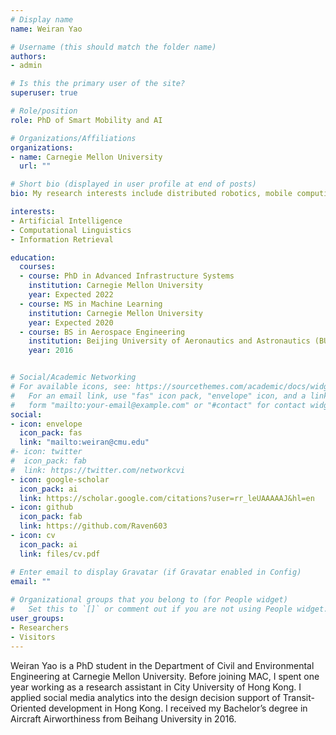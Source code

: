 ```yaml
---
# Display name
name: Weiran Yao

# Username (this should match the folder name)
authors:
- admin

# Is this the primary user of the site?
superuser: true

# Role/position
role: PhD of Smart Mobility and AI

# Organizations/Affiliations
organizations:
- name: Carnegie Mellon University
  url: ""

# Short bio (displayed in user profile at end of posts)
bio: My research interests include distributed robotics, mobile computing and programmable matter.

interests:
- Artificial Intelligence
- Computational Linguistics
- Information Retrieval

education:
  courses:
  - course: PhD in Advanced Infrastructure Systems
    institution: Carnegie Mellon University
    year: Expected 2022
  - course: MS in Machine Learning
    institution: Carnegie Mellon University
    year: Expected 2020
  - course: BS in Aerospace Engineering
    institution: Beijing University of Aeronautics and Astronautics (BUAA)
    year: 2016


# Social/Academic Networking
# For available icons, see: https://sourcethemes.com/academic/docs/widgets/#icons
#   For an email link, use "fas" icon pack, "envelope" icon, and a link in the
#   form "mailto:your-email@example.com" or "#contact" for contact widget.
social:
- icon: envelope
  icon_pack: fas
  link: "mailto:weiran@cmu.edu"
#- icon: twitter
#  icon_pack: fab
#  link: https://twitter.com/networkcvi
- icon: google-scholar
  icon_pack: ai
  link: https://scholar.google.com/citations?user=rr_leUAAAAAJ&hl=en
- icon: github
  icon_pack: fab
  link: https://github.com/Raven603 
- icon: cv
  icon_pack: ai
  link: files/cv.pdf

# Enter email to display Gravatar (if Gravatar enabled in Config)
email: ""
  
# Organizational groups that you belong to (for People widget)
#   Set this to `[]` or comment out if you are not using People widget.  
user_groups:
- Researchers
- Visitors
---
```


Weiran Yao is a PhD student in the Department of Civil and Environmental Engineering at Carnegie Mellon University. Before joining MAC, I spent one year working as a research assistant in City University of Hong Kong. I applied social media analytics into the design decision support of Transit-Oriented development in Hong Kong. I received my Bachelor’s degree in Aircraft Airworthiness from Beihang University in 2016.
